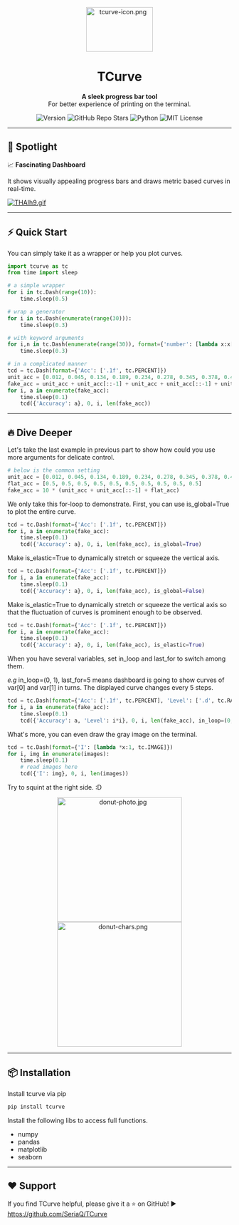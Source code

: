 <p align="center">
  <img src="https://ooo.0x0.ooo/2025/03/19/OSKUBC.png" alt="tcurve-icon.png" width = "150" height = "100" />
</p>
<h1 align="center">TCurve</h1>

<p align="center">
  <b> A sleek progress bar tool </b><br>
  For better experience of printing on the terminal.
</p>


<p align="center">
  <img src="https://img.shields.io/pypi/v/tcurve?color=blue&label=Version" alt="Version">
  <img src="https://img.shields.io/github/stars/SeriaQ/TCurve?style=social" alt="GitHub Repo Stars">
  <img src="https://img.shields.io/badge/Made%20with-Python-blue" alt="Python">
  <img src="https://img.shields.io/badge/License-MIT-green" alt="MIT License">
</p>


------

## 🚀 Spotlight

📈 **Fascinating Dashboard**

It shows visually appealing progress bars and draws metric based curves in real-time.

[![THAIh9.gif](https://s4.ax1x.com/2022/01/03/THAIh9.gif)](https://imgtu.com/i/THAIh9)



------

## ⚡ Quick Start

You can simply take it as a wrapper or help you plot curves.

```python
import tcurve as tc
from time import sleep

# a simple wrapper
for i in tc.Dash(range(10)):
    time.sleep(0.5)

# wrap a generator
for i in tc.Dash(enumerate(range(30))):
    time.sleep(0.3)

# with keyword arguments
for i,n in tc.Dash(enumerate(range(30)), format={'number': [lambda x:x[1], tc.CUSTOM]}, epoch=2, mpe=30, stage='COUNT', interv=1, wipe=False):
    time.sleep(0.3)

# in a complicated manner
tcd = tc.Dash(format={'Acc': ['.1f', tc.PERCENT]})
unit_acc = [0.012, 0.045, 0.134, 0.189, 0.234, 0.278, 0.345, 0.378, 0.456, 0.423, 0.51, 0.599, 0.623, 0.62, 0.7] # create a fake array for this tutorial
fake_acc = unit_acc + unit_acc[::-1] + unit_acc + unit_acc[::-1] + unit_acc + unit_acc[::-1]
for i, a in enumerate(fake_acc):
    time.sleep(0.1)
    tcd({'Accuracy': a}, 0, i, len(fake_acc))
```



------

## 🔥 Dive Deeper

Let's take the last example in previous part to show how could you use more arguments for delicate control.

```python
# below is the common setting
unit_acc = [0.012, 0.045, 0.134, 0.189, 0.234, 0.278, 0.345, 0.378, 0.456, 0.423, 0.51, 0.599, 0.623, 0.62, 0.7] # create a fake array for this tutorial
flat_acc = [0.5, 0.5, 0.5, 0.5, 0.5, 0.5, 0.5, 0.5, 0.5, 0.5]
fake_acc = 10 * (unit_acc + unit_acc[::-1] + flat_acc)
```

We only take this for-loop to demonstrate. First, you can use is_global=True to plot the entire curve.

```python
tcd = tc.Dash(format={'Acc': ['.1f', tc.PERCENT]})
for i, a in enumerate(fake_acc):
    time.sleep(0.1)
    tcd({'Accuracy': a}, 0, i, len(fake_acc), is_global=True)
```

Make is_elastic=True to dynamically stretch or squeeze the vertical axis.

```python
tcd = tc.Dash(format={'Acc': ['.1f', tc.PERCENT]})
for i, a in enumerate(fake_acc):
    time.sleep(0.1)
    tcd({'Accuracy': a}, 0, i, len(fake_acc), is_global=False)
```

Make is_elastic=True to dynamically stretch or squeeze the vertical axis so that the fluctuation of curves is prominent enough to be observed.

```python
tcd = tc.Dash(format={'Acc': ['.1f', tc.PERCENT]})
for i, a in enumerate(fake_acc):
    time.sleep(0.1)
    tcd({'Accuracy': a}, 0, i, len(fake_acc), is_elastic=True)
```

When you have several variables, set in_loop and last_for to switch among them.

*e.g* in_loop=(0, 1), last_for=5 means dashboard is going to show curves of var[0] and var[1] in turns. The displayed curve changes every 5 steps.

```python
tcd = tc.Dash(format={'Acc': ['.1f', tc.PERCENT], 'Level': ['.d', tc.RAW]})
for i, a in enumerate(fake_acc):
    time.sleep(0.1)
    tcd({'Accuracy': a, 'Level': i*i}, 0, i, len(fake_acc), in_loop=(0, 1), last_for=5)
```

What's more, you can even draw the gray image on the terminal.

```python
tcd = tc.Dash(format={'I': [lambda *x:1, tc.IMAGE]})
for i, img in enumerate(images):
    time.sleep(0.1)
    # read images here
    tcd({'I': img}, 0, i, len(images))
```

Try to squint at the right side. :D

<p align="center">
  <img src="https://ooo.0x0.ooo/2025/03/20/OSgJ3l.jpg" alt="donut-photo.jpg" width = "280" height = "280" />
  <img src="https://ooo.0x0.ooo/2025/03/20/OSgRig.png" alt="donut-chars.png" width = "280" height = "280" />
</p>




------

## 📦 Installation

Install tcurve via pip

```sh
pip install tcurve
```

Install the following libs to access full functions.

- numpy
- pandas
- matplotlib
- seaborn



------

## ❤️ Support

If you find TCurve helpful, please give it a ⭐ on GitHub! ▶️ https://github.com/SeriaQ/TCurve
